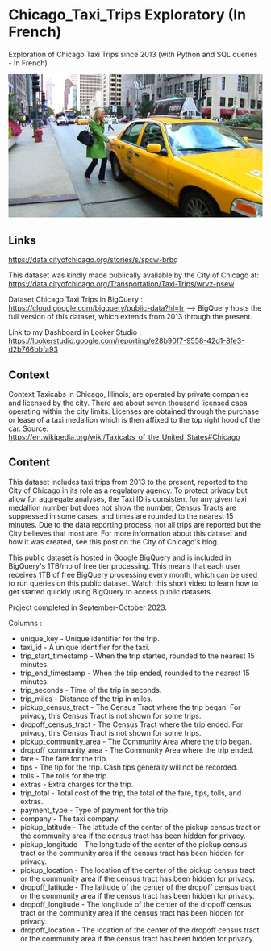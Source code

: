 # Chicago_Taxi_Trips Exploratory (In French)
Exploration of Chicago Taxi Trips since 2013 (with Python and SQL queries - In French)

![Chicago Taxi Trips Exploratory](taxi.jpg "Chicago Taxi Trips Exploratory")

## Links
https://data.cityofchicago.org/stories/s/spcw-brbq

This dataset was kindly made publically available by the City of Chicago at: https://data.cityofchicago.org/Transportation/Taxi-Trips/wrvz-psew

Dataset Chicago Taxi Trips in BigQuery : https://cloud.google.com/bigquery/public-data?hl=fr --> BigQuery hosts the full version of this dataset, which extends from 2013 through the present.

Link to my Dashboard in Looker Studio : https://lookerstudio.google.com/reporting/e28b90f7-9558-42d1-8fe3-d2b766bbfa93

## Context

Context Taxicabs in Chicago, Illinois, are operated by private companies and licensed by the city. There are about seven thousand licensed cabs operating within the city limits. Licenses are obtained through the purchase or lease of a taxi medallion which is then affixed to the top right hood of the car. 
Source: https://en.wikipedia.org/wiki/Taxicabs_of_the_United_States#Chicago 

## Content

This dataset includes taxi trips from 2013 to the present, reported to the City of Chicago in its role as a regulatory agency. To protect privacy but allow for aggregate analyses, the Taxi ID is consistent for any given taxi medallion number but does not show the number, Census Tracts are suppressed in some cases, and times are rounded to the nearest 15 minutes. Due to the data reporting process, not all trips are reported but the City believes that most are. For more information about this dataset and how it was created, see this post  on the City of Chicago's blog.

This public dataset is hosted in Google BigQuery and is included in BigQuery's 1TB/mo of free tier processing. This means that each user receives 1TB of free BigQuery processing every month, which can be used to run queries on this public dataset. Watch this short video to learn how to get started quickly using BigQuery to access public datasets. 

Project completed in September-October 2023.

Columns :

- unique_key - Unique identifier for the trip.  
- taxi_id - A unique identifier for the taxi.  
- trip_start_timestamp - When the trip started, rounded to the nearest 15 minutes.  
- trip_end_timestamp - When the trip ended, rounded to the nearest 15 minutes.  
- trip_seconds - Time of the trip in seconds.  
- trip_miles - Distance of the trip in miles.  
- pickup_census_tract - The Census Tract where the trip began. For privacy, this Census Tract  is not shown for some trips.  
- dropoff_census_tract - The Census Tract where the trip ended. For privacy, this Census Tract  is not shown for some trips.  
- pickup_community_area - The Community Area where the trip began.  
- dropoff_community_area - The Community Area where the trip ended.  
- fare - The fare for the trip.  
- tips - The tip for the trip. Cash tips generally will not be recorded.  
- tolls - The tolls for the trip. 
- extras - Extra charges for the trip.  
- trip_total - Total cost of the trip, the total of the fare, tips, tolls, and extras.  
- payment_type - Type of payment for the trip.  
- company - The taxi company.  
- pickup_latitude - The latitude of the center of the pickup census tract or the community area if the census tract has been hidden for privacy.  
- pickup_longitude - The longitude of the center of the pickup census tract or the community area if the census tract has been hidden for privacy.  
- pickup_location - The location of the center of the pickup census tract or the community area if the census tract has been hidden for privacy.  
- dropoff_latitude - The latitude of the center of the dropoff census tract or the community area if the census tract has been hidden for privacy.  
- dropoff_longitude - The longitude of the center of the dropoff census tract or the community area if the census tract has been hidden for privacy.  
- dropoff_location - The location of the center of the dropoff census tract or the community area if the census tract has been hidden for privacy. 



